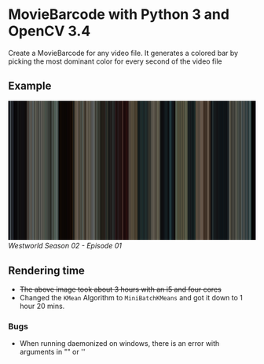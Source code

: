 # MovieBarcode with Python 3 and OpenCV 3.4
Create a MovieBarcode for any video file. It generates a colored bar by picking the most dominant color for every second of the video file

## Example
![Westworld S02E01](https://raw.githubusercontent.com/primus852/python-movie-barcode/master/result/westworld_s02e01.jpg)
*Westworld Season 02 - Episode 01*

## Rendering time
- ~~The above image took about 3 hours with an i5 and four cores~~
- Changed the `KMean` Algorithm to `MiniBatchKMeans` and got it down to 1 hour 20 mins. 

### Bugs
- When running daemonized on windows, there is an error with arguments in "" or ''